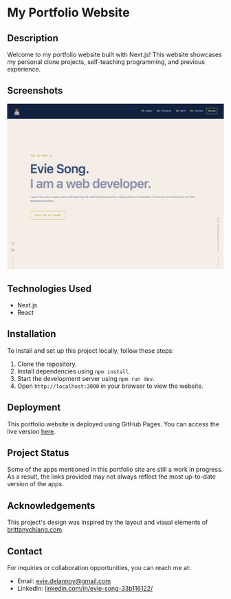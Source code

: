 # My Portfolio Website

## Description

Welcome to my portfolio website built with Next.js! This website showcases my personal clone projects, self-teaching programming, and previous experience. 

## Screenshots

![Screenshot 1](public/img/portfolio_1.png)

## Technologies Used

- Next.js
- React

## Installation

To install and set up this project locally, follow these steps:

1. Clone the repository.
2. Install dependencies using `npm install`.
3. Start the development server using `npm run dev`.
4. Open `http://localhost:3000` in your browser to view the website.


## Deployment

This portfolio website is deployed using GitHub Pages. You can access the live version [here](https://evie-song.github.io/evie-song-portfolio/).

## Project Status

Some of the apps mentioned in this portfolio site are still a work in progress. As a result, the links provided may not always reflect the most up-to-date version of the apps.

## Acknowledgements

This project's design was inspired by the layout and visual elements of [brittanychiang.com](https://brittanychiang.com/).

## Contact

For inquiries or collaboration opportunities, you can reach me at:

- Email: evie.delannoy@gmail.com
- LinkedIn: [linkedin.com/in/evie-song-33b116122/](https://www.linkedin.com/in/evie-song-33b116122/)



